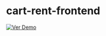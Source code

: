 # cart-rent-frontend
[![Ver Demo](https://img.youtube.com/vi/28DdvMYnX4Q/0.jpg)](https://www.youtube.com/watch?v=28DdvMYnX4Q)
